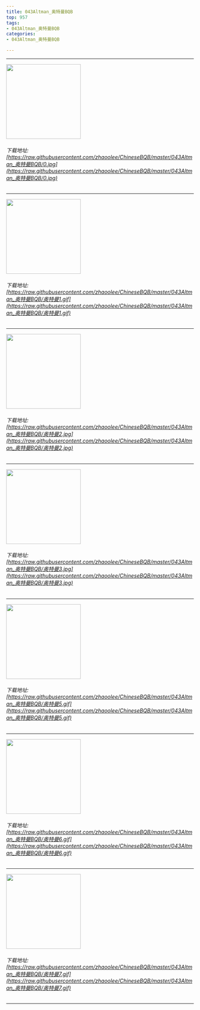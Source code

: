 ```yaml
---
title: 043Altman_奥特曼BQB
top: 957
tags:
- 043Altman_奥特曼BQB
categories:
- 043Altman_奥特曼BQB

---
```


------

<!-- more -->

<img height='200px' style='height:200px;' src=https://raw.githubusercontent.com/zhaoolee/ChineseBQB/master/043Altman_奥特曼BQB/0.jpg /><br/><h6>下载地址: [https://raw.githubusercontent.com/zhaoolee/ChineseBQB/master/043Altman_奥特曼BQB/0.jpg](https://raw.githubusercontent.com/zhaoolee/ChineseBQB/master/043Altman_奥特曼BQB/0.jpg)</h6><hr/><img height='200px' style='height:200px;' src=https://raw.githubusercontent.com/zhaoolee/ChineseBQB/master/043Altman_奥特曼BQB/奥特曼1.gif /><br/><h6>下载地址: [https://raw.githubusercontent.com/zhaoolee/ChineseBQB/master/043Altman_奥特曼BQB/奥特曼1.gif](https://raw.githubusercontent.com/zhaoolee/ChineseBQB/master/043Altman_奥特曼BQB/奥特曼1.gif)</h6><hr/><img height='200px' style='height:200px;' src=https://raw.githubusercontent.com/zhaoolee/ChineseBQB/master/043Altman_奥特曼BQB/奥特曼2.jpg /><br/><h6>下载地址: [https://raw.githubusercontent.com/zhaoolee/ChineseBQB/master/043Altman_奥特曼BQB/奥特曼2.jpg](https://raw.githubusercontent.com/zhaoolee/ChineseBQB/master/043Altman_奥特曼BQB/奥特曼2.jpg)</h6><hr/><img height='200px' style='height:200px;' src=https://raw.githubusercontent.com/zhaoolee/ChineseBQB/master/043Altman_奥特曼BQB/奥特曼3.jpg /><br/><h6>下载地址: [https://raw.githubusercontent.com/zhaoolee/ChineseBQB/master/043Altman_奥特曼BQB/奥特曼3.jpg](https://raw.githubusercontent.com/zhaoolee/ChineseBQB/master/043Altman_奥特曼BQB/奥特曼3.jpg)</h6><hr/><img height='200px' style='height:200px;' src=https://raw.githubusercontent.com/zhaoolee/ChineseBQB/master/043Altman_奥特曼BQB/奥特曼5.gif /><br/><h6>下载地址: [https://raw.githubusercontent.com/zhaoolee/ChineseBQB/master/043Altman_奥特曼BQB/奥特曼5.gif](https://raw.githubusercontent.com/zhaoolee/ChineseBQB/master/043Altman_奥特曼BQB/奥特曼5.gif)</h6><hr/><img height='200px' style='height:200px;' src=https://raw.githubusercontent.com/zhaoolee/ChineseBQB/master/043Altman_奥特曼BQB/奥特曼6.gif /><br/><h6>下载地址: [https://raw.githubusercontent.com/zhaoolee/ChineseBQB/master/043Altman_奥特曼BQB/奥特曼6.gif](https://raw.githubusercontent.com/zhaoolee/ChineseBQB/master/043Altman_奥特曼BQB/奥特曼6.gif)</h6><hr/><img height='200px' style='height:200px;' src=https://raw.githubusercontent.com/zhaoolee/ChineseBQB/master/043Altman_奥特曼BQB/奥特曼7.gif /><br/><h6>下载地址: [https://raw.githubusercontent.com/zhaoolee/ChineseBQB/master/043Altman_奥特曼BQB/奥特曼7.gif](https://raw.githubusercontent.com/zhaoolee/ChineseBQB/master/043Altman_奥特曼BQB/奥特曼7.gif)</h6><hr/>